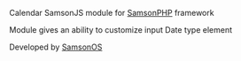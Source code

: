Calendar SamsonJS module for [SamsonPHP](http://samsonphp.com) framework

Module gives an ability to customize input Date type element

Developed by [SamsonOS](http://samsonos.com/)